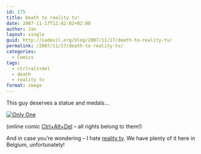 ```yaml
---
id: 175
title: Death to reality tv!
date: 2007-11-17T12:42:02+02:00
author: Jan
layout: single
guid: http://sadevil.org/blog/2007/11/17/death-to-reality-tv/
permalink: /2007/11/17/death-to-reality-tv/
categories:
  - Comics
tags:
  - ctrl+alt+del
  - death
  - reality tv
format: image
---
```

This guy deserves a statue and medals&#8230;

<a href="http://www.ctrlaltdel-online.com/comic.php?d=20071117" target="_blank"><img src="https://i2.wp.com/kcore.org/wp-content/uploads/2007/09/20071117_G-sm.jpg?w=920&#038;ssl=1" alt="Only One" data-recalc-dims="1" /></a>

(online comic <a href="http://www.ctrlaltdel-online.com" target="_blank">Ctrl+Alt+Del</a> &#8211; all rights belong to them!)

And in case you&#8217;re wondering &#8211; I hate <a href="http://en.wikipedia.org/wiki/Reality_television" target="_blank">reality tv</a>. We have plenty of it here in Belgium, unfortunately!
